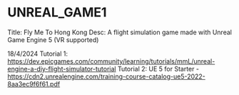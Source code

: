 # UNREAL_GAME1
Title: Fly Me To Hong Kong
Desc: A flight simulation game made with Unreal Game Engine 5 (VR supported)

18/4/2024
Tutorial 1: https://dev.epicgames.com/community/learning/tutorials/mmL/unreal-engine-a-diy-flight-simulator-tutorial
Tutorial 2: UE 5 for Starter - https://cdn2.unrealengine.com/training-course-catalog-ue5-2022-8aa3ec9f6f61.pdf


